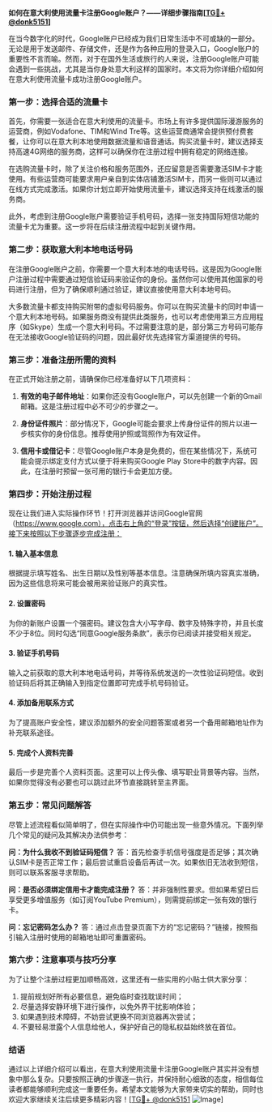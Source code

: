 **如何在意大利使用流量卡注册Google账户？——详细步骤指南[[TG💪+ @donk5151](https://t.me/s/donk5151)]**

在当今数字化的时代，Google账户已经成为我们日常生活中不可或缺的一部分。无论是用于发送邮件、存储文件，还是作为各种应用的登录入口，Google账户的重要性不言而喻。然而，对于在国外生活或旅行的人来说，注册Google账户可能会遇到一些挑战，尤其是当你身处意大利这样的国家时。本文将为你详细介绍如何在意大利使用流量卡成功注册Google账户。

### **第一步：选择合适的流量卡**

首先，你需要一张适合在意大利使用的流量卡。市场上有许多提供国际漫游服务的运营商，例如Vodafone、TIM和Wind Tre等。这些运营商通常会提供预付费套餐，让你可以在意大利本地使用数据流量和语音通话。购买流量卡时，建议选择支持高速4G网络的服务商，这样可以确保你在注册过程中拥有稳定的网络连接。

在选购流量卡时，除了关注价格和服务范围外，还应留意是否需要激活SIM卡才能使用。有些运营商可能要求用户亲自到实体店铺激活SIM卡，而另一些则可以通过在线方式完成激活。如果你计划立即开始使用流量卡，建议选择支持在线激活的服务商。

此外，考虑到注册Google账户需要验证手机号码，选择一张支持国际短信功能的流量卡尤为重要。这一步将在后续注册流程中起到关键作用。

### **第二步：获取意大利本地电话号码**

在注册Google账户之前，你需要一个意大利本地的电话号码。这是因为Google账户注册过程中需要通过短信验证码来验证你的身份。虽然你可以使用其他国家的号码进行注册，但为了确保顺利通过验证，建议直接使用意大利本地号码。

大多数流量卡都支持购买附带的虚拟号码服务。你可以在购买流量卡的同时申请一个意大利本地号码。如果服务商没有提供此类服务，也可以考虑使用第三方应用程序（如Skype）生成一个意大利号码。不过需要注意的是，部分第三方号码可能存在无法接收Google验证码的问题，因此最好优先选择官方渠道提供的号码。

### **第三步：准备注册所需的资料**

在正式开始注册之前，请确保你已经准备好以下几项资料：

1. **有效的电子邮件地址**：如果你还没有Google账户，可以先创建一个新的Gmail邮箱。这是注册过程中必不可少的步骤之一。
   
2. **身份证件照片**：部分情况下，Google可能会要求上传身份证件的照片以进一步核实你的身份信息。推荐使用护照或驾照作为有效证件。

3. **信用卡或借记卡**：尽管Google账户本身是免费的，但在某些情况下，系统可能会提示绑定支付方式以便于将来购买Google Play Store中的数字内容。因此，在注册时预留一张可用的银行卡会更加方便。

### **第四步：开始注册过程**

现在让我们进入实际操作环节！打开浏览器并访问Google官网（https://www.google.com），点击右上角的“登录”按钮，然后选择“创建账户”。接下来按照以下步骤逐步完成注册：

#### **1. 输入基本信息**
根据提示填写姓名、出生日期以及性别等基本信息。注意确保所填内容真实准确，因为这些信息将来可能会被用来验证账户的真实性。

#### **2. 设置密码**
为你的新账户设置一个强密码。建议包含大小写字母、数字及特殊字符，并且长度不少于8位。同时勾选“同意Google服务条款”，表示你已阅读并接受相关规定。

#### **3. 验证手机号码**
输入之前获取的意大利本地电话号码，并等待系统发送的一次性验证码短信。收到验证码后将其正确输入到指定位置即可完成手机号码验证。

#### **4. 添加备用联系方式**
为了提高账户安全性，建议添加额外的安全问题答案或者另一个备用邮箱地址作为补充联系途径。

#### **5. 完成个人资料完善**
最后一步是完善个人资料页面。这里可以上传头像、填写职业背景等内容。当然，如果你觉得没有必要也可以跳过此环节直接跳转至主界面。

### **第五步：常见问题解答**

尽管上述流程看似简单明了，但在实际操作中仍可能出现一些意外情况。下面列举几个常见的疑问及其解决办法供参考：

**问：为什么我收不到验证码短信？**
答：首先检查手机信号强度是否足够；其次确认SIM卡是否正常工作；最后尝试重启设备后再试一次。如果依旧无法收到短信，则可以联系客服寻求帮助。

**问：是否必须绑定信用卡才能完成注册？**
答：并非强制性要求。但如果希望日后享受更多增值服务（如订阅YouTube Premium），则需提前绑定一张有效的银行卡。

**问：忘记密码怎么办？**
答：通过点击登录页面下方的“忘记密码？”链接，按照指引输入注册时使用的邮箱地址即可重置密码。

### **第六步：注意事项与技巧分享**

为了让整个注册过程更加顺畅高效，这里还有一些实用的小贴士供大家分享：

1. 提前规划好所有必要信息，避免临时查找耽误时间；
2. 尽量选择安静环境下进行操作，以免外界干扰影响体验；
3. 如果遇到技术障碍，不妨尝试更换不同浏览器再次尝试；
4. 不要轻易泄露个人信息给他人，保护好自己的隐私权益始终放在首位。

### **结语**

通过以上详细介绍可以看出，在意大利使用流量卡注册Google账户其实并没有想象中那么复杂。只要按照正确的步骤逐一执行，并保持耐心细致的态度，相信每位读者都能够顺利完成这一重要任务。希望本文能够为大家带来切实的帮助，同时也欢迎大家继续关注后续更多精彩内容！[[TG💪+ @donk5151](https://t.me/s/donk5151) ![Image](https://i.postimg.cc/rwNCRYN7/Snipaste-2025-04-30-17-27-05.png)]